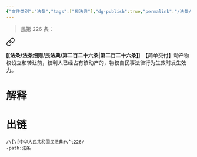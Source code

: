 ```yaml
---
{"文件类别":"法条","tags":["民法典"],"dg-publish":true,"permalink":"/法条/法条细则/民法典/第二百二十六条/","dgPassFrontmatter":true,"created":"2024-11-15T09:38:38.253+08:00","updated":"2024-11-27T22:09:55.064+08:00"}
---
```


>民第 226 条：
<div class="transclusion internal-embed is-loaded"><a class="markdown-embed-link" href="/////#t226" aria-label="Open link"><svg xmlns="http://www.w3.org/2000/svg" width="24" height="24" viewBox="0 0 24 24" fill="none" stroke="currentColor" stroke-width="2" stroke-linecap="round" stroke-linejoin="round" class="svg-icon lucide-link"><path d="M10 13a5 5 0 0 0 7.54.54l3-3a5 5 0 0 0-7.07-7.07l-1.72 1.71"></path><path d="M14 11a5 5 0 0 0-7.54-.54l-3 3a5 5 0 0 0 7.07 7.07l1.71-1.71"></path></svg></a><div class="markdown-embed">



**[[法条/法条细则/民法典/第二百二十六条\|第二百二十六条]]**　【简单交付】动产物权设立和转让前，权利人已经占有该动产的，物权自民事法律行为生效时发生效力。 

</div></div>

# 解释
# 出链
```query
/\[\[中华人民共和国民法典#\^t226/
-path:法条
```
